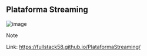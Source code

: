 ## Plataforma Streaming

![image](https://github.com/user-attachments/assets/519b90e9-4986-4746-ad37-06b9157e34a3)

> [!NOTE]
> Link: https://fullstack58.github.io/PlataformaStreaming/
